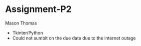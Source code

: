 # Assignment-P2
Mason Thomas
- Tkinter/Python
- Could not sumbit on the due date due to the internet outage
